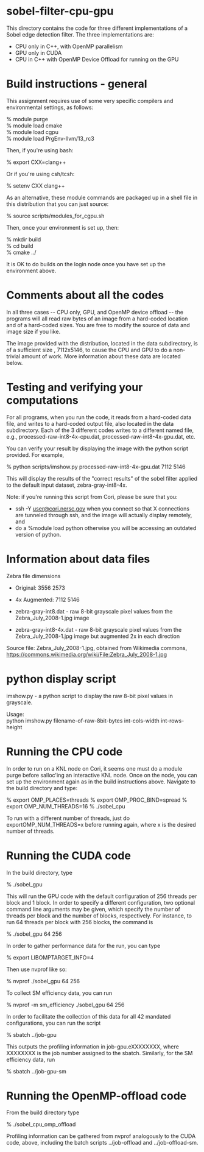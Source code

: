 # sobel-filter-cpu-gpu

This directory contains the code for three different implementations of a Sobel edge detection
filter. The three implementations are:

* CPU only in C++, with OpenMP parallelism
* GPU only in CUDA
* CPU in C++ with OpenMP Device Offload for running on the GPU

# Build instructions - general

This assignment requires use of some very specific compilers and environmental settings, as follows:

% module purge  
% module load cmake  
% module load cgpu  
% module load PrgEnv-llvm/13_rc3  

Then, if you're using bash:  

% export CXX=clang++  

Or if you're using csh/tcsh:  

% setenv CXX clang++  

As an alternative,  these module commands are packaged up in a shell file in this distribution that you can 
just source:  

% source scripts/modules_for_cgpu.sh

Then, once your environment is set up, then:

% mkdir build  
% cd build  
% cmake ../  

It is OK to do builds on the login node once you have set up the environment above.

# Comments about all the codes

In all three cases -- CPU only, GPU, and OpenMP device offload -- the programs will all read raw bytes
of an image from a hard-coded location and of a hard-coded sizes. You are free to modify the source
of data and image size if you like.

The image provided with the distribution, located in the data subdirectory, is of a sufficient size , 7112x5146, to
cause the CPU and GPU to do a non-trivial amount of work. More information about these data are located below.

# Testing and verifying your computations

For all programs, when you run the code, it reads from a hard-coded data file, and writes to a hard-coded output file, also located in the data subdirectory. Each of the 3 different codes writes to a different named file, e.g., processed-raw-int8-4x-cpu.dat, processed-raw-int8-4x-gpu.dat, etc.

You can verify your result by displaying the image with the python script provided. For example,

% python scripts/imshow.py processed-raw-int8-4x-gpu.dat 7112 5146

This will display the results of the "correct results" of the sobel filter applied to the default input dataset, zebra-gray-int8-4x. 

Note: if you're running this script from Cori, please be sure that you:
* ssh -Y user@cori.nersc.gov when you connect so that X connections are tunneled through ssh, and the image will actually display remotely, and
* do a %module load python    otherwise you will be accessing an outdated version of python.

# Information about data files

Zebra file dimensions 
* Original: 3556 2573
* 4x Augmented: 7112 5146

* zebra-gray-int8.dat - raw 8-bit grayscale pixel values from the Zebra_July_2008-1.jpg image
* zebra-gray-int8-4x.dat - raw 8-bit grayscale pixel values from the Zebra_July_2008-1.jpg image but 
augmented 2x in each direction

Source file:  Zebra_July_2008-1.jpg, obtained from Wikimedia commons, https://commons.wikimedia.org/wiki/File:Zebra_July_2008-1.jpg

# python display script

imshow.py - a python script to display the raw 8-bit pixel values in grayscale. 

Usage:  
    python imshow.py filename-of-raw-8bit-bytes int-cols-width int-rows-height

# Running the CPU code

In order to run on a KNL node on Cori, it seems one must do a module purge before salloc'ing an interactive KNL node. Once on the node, you can set up the environment again as in the build instructions above. Navigate to the build directory and type:

% export OMP_PLACES=threads
% export OMP_PROC_BIND=spread
% export OMP_NUM_THREADS=16
% ./sobel_cpu

To run with a different number of threads, just do exportOMP_NUM_THREADS=x before running again, where x is the desired number of threads.

# Running the CUDA code

In the build directory, type

% ./sobel_gpu

This will run the GPU code with the default configuration of 256 threads per block and 1 block. In order to specify a different configuration, two optional command line arguments may be given, which specify the number of threads per block and the number of blocks, respectively. For instance, to run 64 threads per block with 256 blocks, the command is

% ./sobel_gpu 64 256

In order to gather performance data for the run, you can type

% export LIBOMPTARGET_INFO=4

Then use nvprof like so:

% nvprof ./sobel_gpu 64 256

To collect SM efficiency data, you can run

% nvprof -m sm_efficiency ./sobel_gpu 64 256

In order to facilitate the collection of this data for all 42 mandated configurations, you can run the script

% sbatch ../job-gpu

This outputs the profiling information in job-gpu.eXXXXXXXX, where XXXXXXXX is the job number assigned to the sbatch. Similarly, for the SM efficiency data, run

% sbatch ../job-gpu-sm

# Running the OpenMP-offload code

From the build directory type

% ./sobel_cpu_omp_offload

Profiling information can be gathered from nvprof analogously to the CUDA code, above, including the batch scripts ../job-offload and ../job-offload-sm.

